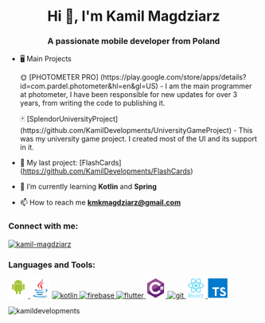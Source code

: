 <h1 align="center">Hi 👋, I'm Kamil Magdziarz</h1>
<h3 align="center">A passionate mobile developer from Poland</h3>

- 🖥️ Main Projects
     <p>🌞 [PHOTOMETER PRO] (https://play.google.com/store/apps/details?id=com.pardel.photometer&hl=en&gl=US) - I am the main programmer at photometer, I have been responsible for new updates for over 3 years, from writing the code to publishing it.</p>
     <p>🃏 [SplendorUniversityProject] (https://github.com/KamilDevelopments/UniversityGameProject) - This was my university game project. I created most of the UI and its support in it.</p>

- 🔭 My last project: [FlashCards] (https://github.com/KamilDevelopments/FlashCards)

- 🌱 I’m currently learning **Kotlin** and **Spring**

- 📫 How to reach me **kmkmagdziarz@gmail.com**

<h3 align="left">Connect with me:</h3>
<p align="left">
<a href="https://linkedin.com/in/kamil-magdziarz" target="blank"><img align="center" src="https://raw.githubusercontent.com/rahuldkjain/github-profile-readme-generator/master/src/images/icons/Social/linked-in-alt.svg" alt="kamil-magdziarz" height="30" width="40" /></a>
</p>

<h3 align="left">Languages and Tools:</h3>
<p align="left"> <a href="https://developer.android.com" target="_blank" rel="noreferrer"> <img src="https://raw.githubusercontent.com/devicons/devicon/master/icons/android/android-original-wordmark.svg" alt="android" width="40" height="40"/> </a>  <img src="https://raw.githubusercontent.com/devicons/devicon/master/icons/java/java-original.svg" alt="java" width="40" height="40"/> </a> <a href="https://kotlinlang.org" target="_blank" rel="noreferrer"> <img src="https://www.vectorlogo.zone/logos/kotlinlang/kotlinlang-icon.svg" alt="kotlin" width="40" height="40"/> </a>
 <a href="https://firebase.google.com/" target="_blank" rel="noreferrer"> <img src="https://www.vectorlogo.zone/logos/firebase/firebase-icon.svg" alt="firebase" width="40" height="40"/> </a> <a href="https://flutter.dev" target="_blank" rel="noreferrer"> <img src="https://www.vectorlogo.zone/logos/flutterio/flutterio-icon.svg" alt="flutter" width="40" height="40"/> </a><a href="https://www.w3schools.com/cs/" target="_blank" rel="noreferrer"> <img src="https://raw.githubusercontent.com/devicons/devicon/master/icons/csharp/csharp-original.svg" alt="csharp" width="40" height="40"/> </a> <a href="https://git-scm.com/" target="_blank" rel="noreferrer"> <img src="https://www.vectorlogo.zone/logos/git-scm/git-scm-icon.svg" alt="git" width="40" height="40"/> </a> <a href="https://www.java.com" target="_blank" rel="noreferrer"><a href="https://reactjs.org/" target="_blank" rel="noreferrer"> <img src="https://raw.githubusercontent.com/devicons/devicon/master/icons/react/react-original-wordmark.svg" alt="react" width="40" height="40"/> </a> <a href="https://www.typescriptlang.org/" target="_blank" rel="noreferrer"> <img src="https://raw.githubusercontent.com/devicons/devicon/master/icons/typescript/typescript-original.svg" alt="typescript" width="40" height="40"/> </a> </p>
 <p><img align="left" src="https://github-readme-stats.vercel.app/api/top-langs?username=kamildevelopments&show_icons=true&locale=en&layout=compact" alt="kamildevelopments" /></p>





